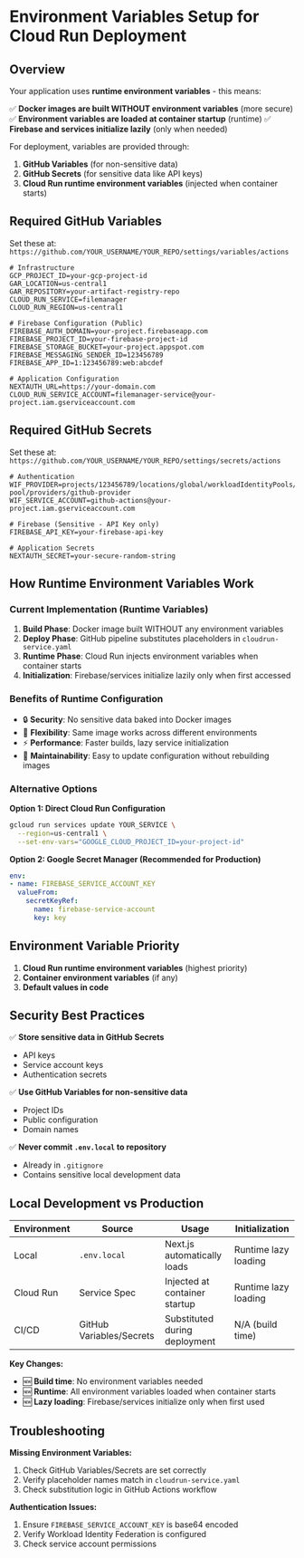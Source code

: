 # Environment Variables Setup for Cloud Run Deployment

## Overview

Your application uses **runtime environment variables** - this means:

✅ **Docker images are built WITHOUT environment variables** (more secure)
✅ **Environment variables are loaded at container startup** (runtime)
✅ **Firebase and services initialize lazily** (only when needed)

For deployment, variables are provided through:

1. **GitHub Variables** (for non-sensitive data)
2. **GitHub Secrets** (for sensitive data like API keys)  
3. **Cloud Run runtime environment variables** (injected when container starts)

## Required GitHub Variables

Set these at: `https://github.com/YOUR_USERNAME/YOUR_REPO/settings/variables/actions`

```
# Infrastructure
GCP_PROJECT_ID=your-gcp-project-id
GAR_LOCATION=us-central1
GAR_REPOSITORY=your-artifact-registry-repo
CLOUD_RUN_SERVICE=filemanager
CLOUD_RUN_REGION=us-central1

# Firebase Configuration (Public)
FIREBASE_AUTH_DOMAIN=your-project.firebaseapp.com
FIREBASE_PROJECT_ID=your-firebase-project-id
FIREBASE_STORAGE_BUCKET=your-project.appspot.com
FIREBASE_MESSAGING_SENDER_ID=123456789
FIREBASE_APP_ID=1:123456789:web:abcdef

# Application Configuration
NEXTAUTH_URL=https://your-domain.com
CLOUD_RUN_SERVICE_ACCOUNT=filemanager-service@your-project.iam.gserviceaccount.com
```

## Required GitHub Secrets

Set these at: `https://github.com/YOUR_USERNAME/YOUR_REPO/settings/secrets/actions`

```
# Authentication
WIF_PROVIDER=projects/123456789/locations/global/workloadIdentityPools/github-pool/providers/github-provider
WIF_SERVICE_ACCOUNT=github-actions@your-project.iam.gserviceaccount.com

# Firebase (Sensitive - API Key only)
FIREBASE_API_KEY=your-firebase-api-key

# Application Secrets  
NEXTAUTH_SECRET=your-secure-random-string
```

## How Runtime Environment Variables Work

### Current Implementation (Runtime Variables)
1. **Build Phase**: Docker image built WITHOUT any environment variables
2. **Deploy Phase**: GitHub pipeline substitutes placeholders in `cloudrun-service.yaml`  
3. **Runtime Phase**: Cloud Run injects environment variables when container starts
4. **Initialization**: Firebase/services initialize lazily only when first accessed

### Benefits of Runtime Configuration
- 🔒 **Security**: No sensitive data baked into Docker images
- 🚀 **Flexibility**: Same image works across different environments  
- ⚡ **Performance**: Faster builds, lazy service initialization
- 🔄 **Maintainability**: Easy to update configuration without rebuilding images

### Alternative Options

**Option 1: Direct Cloud Run Configuration**
```bash
gcloud run services update YOUR_SERVICE \
  --region=us-central1 \
  --set-env-vars="GOOGLE_CLOUD_PROJECT_ID=your-project-id"
```

**Option 2: Google Secret Manager (Recommended for Production)**
```yaml
env:
- name: FIREBASE_SERVICE_ACCOUNT_KEY
  valueFrom:
    secretKeyRef:
      name: firebase-service-account
      key: key
```

## Environment Variable Priority

1. **Cloud Run runtime environment variables** (highest priority)
2. **Container environment variables** (if any)
3. **Default values in code**

## Security Best Practices

✅ **Store sensitive data in GitHub Secrets**
- API keys
- Service account keys
- Authentication secrets

✅ **Use GitHub Variables for non-sensitive data**
- Project IDs
- Public configuration
- Domain names

✅ **Never commit `.env.local` to repository**
- Already in `.gitignore`
- Contains sensitive local development data

## Local Development vs Production

| Environment | Source | Usage | Initialization |
|-------------|--------|-------|----------------|
| Local | `.env.local` | Next.js automatically loads | Runtime lazy loading |
| Cloud Run | Service Spec | Injected at container startup | Runtime lazy loading |
| CI/CD | GitHub Variables/Secrets | Substituted during deployment | N/A (build time) |

**Key Changes:**
- 🆕 **Build time**: No environment variables needed
- 🆕 **Runtime**: All environment variables loaded when container starts
- 🆕 **Lazy loading**: Firebase/services initialize only when first used

## Troubleshooting

**Missing Environment Variables:**
1. Check GitHub Variables/Secrets are set correctly
2. Verify placeholder names match in `cloudrun-service.yaml`
3. Check substitution logic in GitHub Actions workflow

**Authentication Issues:**
1. Ensure `FIREBASE_SERVICE_ACCOUNT_KEY` is base64 encoded
2. Verify Workload Identity Federation is configured
3. Check service account permissions
